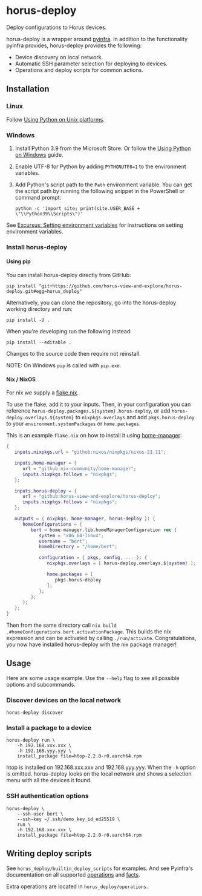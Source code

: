 # horus-deploy

Deploy configurations to Horus devices.

horus-deploy is a wrapper around [pyinfra][]. In addition to the
functionality pyinfra provides, horus-deploy provides the following:

- Device discovery on local network.
- Automatic SSH parameter selection for deploying to devices.
- Operations and deploy scripts for common actions.

[pyinfra]: https://pyinfra.com/

## Installation

### Linux

Follow [Using Python on Unix platforms][pyunix].

### Windows

1. Install Python 3.9 from the Microsoft Store. Or follow the
   [Using Python on Windows][pywin] guide.

2. Enable UTF-8 for Python by adding `PYTHONUTF8=1` to the environment
   variables.

3. Add Python's script path to the `Path` environment variable. You can
   get the script path by running the following snippet in the
   PowerShell or command prompt:

   ```
   python -c 'import site; print(site.USER_BASE + \"\\Python39\\Scripts\")'
   ```

See [Excursus: Setting environment variables][pywinenv] for instructions
on setting environment variables.

[pyunix]: https://docs.python.org/3/using/unix.html
[pywin]: https://docs.python.org/3/using/windows.html
[pywinenv]: https://docs.python.org/3/using/windows.html#setting-envvars

### Install horus-deploy

#### Using pip

You can install horus-deploy directly from GitHub:

```
pip install "git+https://github.com/horus-view-and-explore/horus-deploy.git#egg=horus_deploy"
```

Alternatively, you can clone the repository, go into the horus-deploy working
directory and run:

```
pip install -U .
```

When you're developing run the following instead:

```
pip install --editable .
```

Changes to the source code then require not reinstall.

NOTE: On Windows `pip` is called with `pip.exe`.

#### Nix / NixOS

For nix we supply a [flake.nix](flake.nix).

To use the flake, add it to your inputs. Then, in your configuration you
can reference `horus-deploy.packages.${system}.horus-deploy`, or add
`horus-deploy.overlays.${system}` to `nixpkgs.overlays` and add
`pkgs.horus-deploy` to your `environment.systemPackages` or
`home.packages`.

This is an example `flake.nix` on how to install it using
[home-manager](https://github.com/nix-community/home-manager):

```nix
{
   inputs.nixpkgs.url = "github:nixos/nixpkgs/nixos-21.11";

   inputs.home-manager = {
      url = "github:nix-community/home-manager";
      inputs.nixpkgs.follows = "nixpkgs";
   };

   inputs.horus-deploy = {
      url = "github:horus-view-and-explore/horus-deploy";
      inputs.nixpkgs.follows = "nixpkgs";
   };

   outputs = { nixpkgs, home-manager, horus-deploy }: {
      homeConfigurations = {
         bert = home-manager.lib.homeManagerConfiguration rec {
            system = "x86_64-linux";
            username = "bert";
            homeDirectory = "/home/bert";

            configuration = { pkgs, config, ... }: {
               nixpkgs.overlays = [ horus-deploy.overlays.${system} ];

               home.packages = [
                  pkgs.horus-deploy
               ];
            };
         };
      };
   };
}
```

Then from the same directory call `nix build .#homeConfigurations.bert.activationPackage`.
This builds the nix expression and can be activated by calling `./run/activate`.
Congratulations, you now have installed horus-deploy with the nix package manager!


## Usage

Here are some usage example. Use the `--help` flag to see all possible
options and subcommands.

### Discover devices on the local network

```
horus-deploy discover
```

### Install a package to a device

```
horus-deploy run \
    -h 192.168.xxx.xxx \
    -h 192.168.yyy.yyy \
    install_package file=htop-2.2.0-r0.aarch64.rpm
```

htop is installed on 192.168.xxx.xxx and 192.168.yyy.yyy. When the `-h`
option is omitted. horus-deploy looks on the local network and shows a
selection menu with all the devices it found.

### SSH authentication options

```
horus-deploy \
    --ssh-user bert \
    --ssh-key ~/.ssh/demo_key_id_ed25519 \
    run \
    -h 192.168.xxx.xxx \
    install_package file=htop-2.2.0-r0.aarch64.rpm
```

## Writing deploy scripts

See `horus_deploy/builtin_deploy_scripts` for examples. And see
Pyinfra's documentation on all supported [operations][] and [facts][].

Extra operations are located in `horus_deploy/operations`.

[operations]: https://docs.pyinfra.com/en/1.x/operations.html
[facts]: https://docs.pyinfra.com/en/1.x/facts.html
